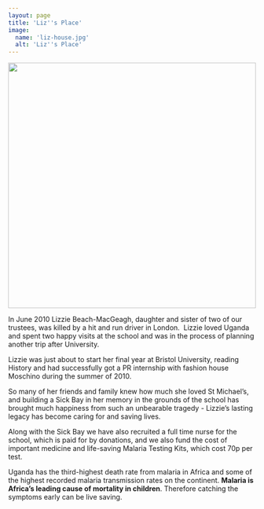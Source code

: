 ```yaml
---
layout: page
title: 'Liz''s Place'
image: 
  name: 'liz-house.jpg'
  alt: 'Liz''s Place'
---
```


<a href="{{ site.url }}{{ site.baseurl }}/assets/images/{{ page.image.name }}"><img src="{{ site.url }}{{ site.baseurl }}/assets/images/{{ page.image.name }}" style="object-fit: cover; height: 500px; width: 100%;" /></a>

In June 2010 Lizzie Beach-MacGeagh, daughter and sister of two of our trustees, was killed by a hit and run driver in London.  Lizzie loved Uganda and spent two happy visits at the school and was in the process of planning another trip after University.

Lizzie was just about to start her final year at Bristol University, reading History and had successfully got a PR internship with fashion house Moschino during the summer of 2010.

So many of her friends and family knew how much she loved St Michael’s, and building a Sick Bay in her memory in the grounds of the school has brought much happiness from such an unbearable tragedy - Lizzie’s lasting legacy has become caring for and saving lives.

Along with the Sick Bay we have also recruited a full time nurse for the school, which is paid for by donations, and we also fund the cost of important medicine and life-saving Malaria Testing Kits, which cost 70p per test.

Uganda has the third-highest death rate from malaria in Africa and some of the highest recorded malaria transmission rates on the continent. **Malaria is Africa’s leading cause of mortality in children**. Therefore catching the symptoms early can be live saving.
